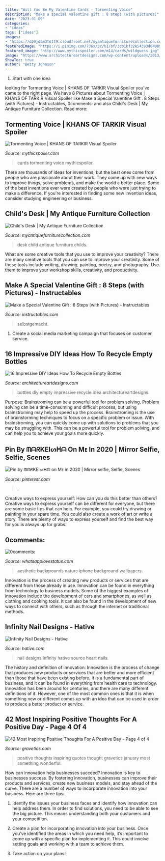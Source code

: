 ```yaml
---
title: "Will You Be My Valentine Cards - Tormenting Voice"
description: "Make a special valentine gift : 8 steps (with pictures)"
date: "2023-01-09"
categories:
- "ideas"
tags: ["ideas"]
images:
- "https://d29jd5m3t61t9.cloudfront.net/myantiquefurniturecollection.com/images/fbfiles/images/IMG_4412_v_1480588222.JPG"
featuredImage: "https://i.pinimg.com/736x/3c/b1/bf/3cb1bf32e54393d04889b1fd1dea83a9.jpg"
featured_image: "http://www.mythicspoiler.com/m14/cards/wildguess.jpg"
image: "https://www.architectureartdesigns.com/wp-content/uploads/2013/03/decoration-bottles-diy-ArchitectureArtDesigns-7.jpg"
ShowToc: true
author: "Betty Johnson"
---
```



 1. Start with one idea

	

		
looking for Tormenting Voice | KHANS OF TARKIR Visual Spoiler you've came to the right page. We have 8 Pictures about Tormenting Voice | KHANS OF TARKIR Visual Spoiler like Make a Special Valentine Gift : 8 Steps (with Pictures) - Instructables, 0comments: and also Child&#039;s Desk | My Antique Furniture Collection. Read more:
		
    
## Tormenting Voice | KHANS OF TARKIR Visual Spoiler

<img loading=lazy src="http://www.mythicspoiler.com/m14/cards/wildguess.jpg" onerror="this.onerror=null;this.src='https://tse3.mm.bing.net/th?id=OIP.AYWeULW3Y1NtxzKZSxns_gHaKV&amp;pid=15.1';" alt="Tormenting Voice | KHANS OF TARKIR Visual Spoiler">

_Source: mythicspoiler.com_

>cards tormenting voice mythicspoiler. 

	

There are thousands of ideas for inventions, but the best ones come from people who are passionate about their work. They come up with new ways to improve things, solve problems, and make the world a better place. Some of the best inventions ever were created by people who were just trying to make a difference. If you're interested in finding some new invention ideas, consider studying engineering or business.

    
## Child&#039;s Desk | My Antique Furniture Collection

<img loading=lazy src="https://d29jd5m3t61t9.cloudfront.net/myantiquefurniturecollection.com/images/fbfiles/images/IMG_4412_v_1480588222.JPG" onerror="this.onerror=null;this.src='https://tse4.mm.bing.net/th?id=OIP.qlzhqACV7pP5oZ2TxekIEgHaJ4&amp;pid=15.1';" alt="Child&#039;s Desk | My Antique Furniture Collection">

_Source: myantiquefurniturecollection.com_

>desk child antique furniture childs. 

	

What are some creative tools that you use to improve your creativity?
There are many creative tools that you can use to improve your creativity. Some of these tools include writing, drawing, painting, poetry, and photography. Use them to improve your workshop skills, creativity, and productivity.

    
## Make A Special Valentine Gift : 8 Steps (with Pictures) - Instructables

<img loading=lazy src="https://content.instructables.com/ORIG/FCB/RIZ9/G43E482Y/FCBRIZ9G43E482Y.jpg?auto=webp&amp;frame=1&amp;width=2100" onerror="this.onerror=null;this.src='https://tse1.mm.bing.net/th?id=OIP.x0oC3iAGMuuo0jCwRr_CcgHaLI&amp;pid=15.1';" alt="Make a Special Valentine Gift : 8 Steps (with Pictures) - Instructables">

_Source: instructables.com_

>selbstgemacht. 

	

1. Create a social media marketing campaign that focuses on customer service.

    
## 16 Impressive DIY Ideas How To Recycle Empty Bottles

<img loading=lazy src="https://www.architectureartdesigns.com/wp-content/uploads/2013/03/decoration-bottles-diy-ArchitectureArtDesigns-7.jpg" onerror="this.onerror=null;this.src='https://tse2.mm.bing.net/th?id=OIP.jMRhcDaSHdLdfuWguAqdRgHaJ6&amp;pid=15.1';" alt="16 Impressive DIY Ideas How To Recycle Empty Bottles">

_Source: architectureartdesigns.com_

>bottles diy empty impressive recycle idea architectureartdesigns. 

	

Purpose: Brainstroming can be a powerful tool for problem solving.
Problem solving can be a time-consuming and difficult process, but using brainstroming may help to speed up the process. Brainstroming is the use of brainstorming techniques to focus on a specific problem or issue. With brainstroming, you can quickly come up with solutions to problems that you may be struggling with. This can be a powerful tool for problem solving, and can help you to achieve your goals more quickly.

    
## Pin By ᗰᗩᖇKEIᔕᕼᗩ On Mᴇ In 2020 | Mirror Selfie, Selfie, Scenes

<img loading=lazy src="https://i.pinimg.com/736x/3c/b1/bf/3cb1bf32e54393d04889b1fd1dea83a9.jpg" onerror="this.onerror=null;this.src='https://tse4.mm.bing.net/th?id=OIP.ZXlF_uYhj1UoSEn4GhwRHgHaNL&amp;pid=15.1';" alt="Pin by ᗰᗩᖇKEIᔕᕼᗩ on Mᴇ in 2020 | Mirror selfie, Selfie, Scenes">

_Source: pinterest.com_

>. 

	

Creative ways to express yourself: How can you do this better than others?
Creative ways to express yourself can be different for everyone, but there are some basic tips that can help. For example, you could try drawing or painting in your spare time. You could also create a work of art or write a story. There are plenty of ways to express yourself and find the best way for you is always up for grabs.

    
## 0comments:

<img loading=lazy src="https://4.bp.blogspot.com/-EIgeC9JPivc/XGsBQ1LJNKI/AAAAAAAAPM4/0GahrYmDI1080YdVsb8ro3p2bHUbIm-SQCLcBGAs/s1600/wallpaper-backgrounds-aesthetic-nature.jpg" onerror="this.onerror=null;this.src='https://tse2.mm.bing.net/th?id=OIP.R0NB4h5HUr_YiAFuSOd1fQAAAA&amp;pid=15.1';" alt="0comments:">

_Source: whatsapplovestatus.com_

>aesthetic backgrounds nature iphone background wallpapers. 

	

Innovation is the process of creating new products or services that are different from those already in use. Innovation can be found in everything from technology to business models. Some of the biggest examples of innovation include the development of cars and smartphones, as well as clothing and cooking tools. It can also be found in the development of new ways to connect with others, such as through the internet or traditional methods.

    
## Infinity Nail Designs - Hative

<img loading=lazy src="https://hative.com/wp-content/uploads/2015/02/infinity-nails/3-infinity-nail-art-designs.jpg" onerror="this.onerror=null;this.src='https://tse3.mm.bing.net/th?id=OIP.t2afYk5khR7R0NxIy1VhVgHaMH&amp;pid=15.1';" alt="Infinity Nail Designs - Hative">

_Source: hative.com_

>nail designs infinity hative source heart nails. 

	

The history and definition of innovation:
Innovation is the process of change that produces new products or services that are better and more efficient than those that have been existing before. It is a fundamental part of business, and it can be found in everything from health care to technology. Innovation has been around for centuries, and there are many different definitions of it. However, one of the most common ones is that it is when something new or different comes up with an idea that can be used in order to produce a better product or service.

    
## 42 Most Inspiring Positive Thoughts For A Positive Day - Page 4 Of 4

<img loading=lazy src="https://www.gravetics.com/wp-content/uploads/2017/01/Wake-up-every-morning-with-the-thought-that-something-wonderful-is-about-to-happen..jpg" onerror="this.onerror=null;this.src='https://tse3.mm.bing.net/th?id=OIP.vhjm-IKGiRL-BynHjJbMlwHaLH&amp;pid=15.1';" alt="42 Most Inspiring Positive Thoughts For A Positive Day - Page 4 of 4">

_Source: gravetics.com_

>positive thoughts inspiring quotes thought gravetics january most something wonderful. 

	

How can innovation help businesses succeed?
Innovation is key to businesses success. By fostering innovation, businesses can improve their products and services, create new business models, and stay ahead of the curve. There are a number of ways to incorporate innovation into your business. Here are three tips:
1. Identify the issues your business faces and identify how innovation can help address them. In order to find solutions, you need to be able to see the big picture. This means understanding both your customers and your competition.

2. Create a plan for incorporating innovation into your business. Once you’ve identified the areas in which you need help, it’s important to come up with a specific plan for implementing it. This could involve setting goals and working with a team to achieve them.

3. Take action on your plans!

